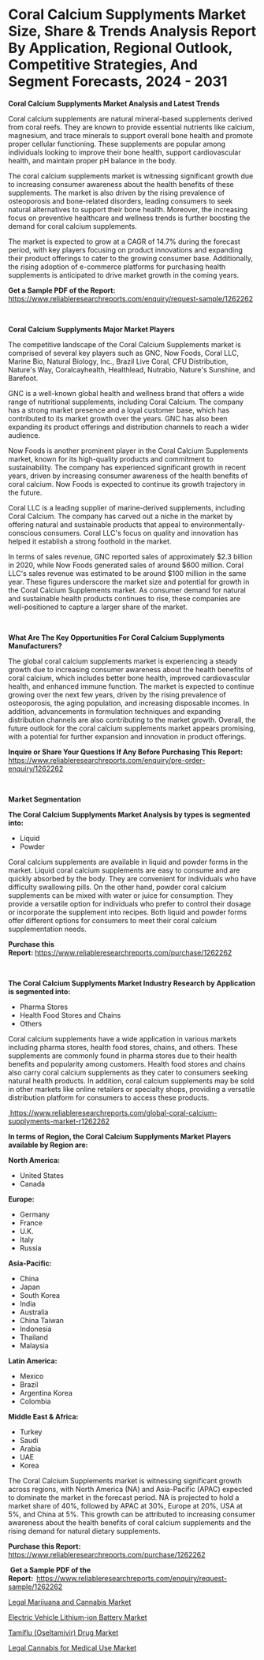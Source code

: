 <p><h1>Coral Calcium Supplyments Market Size, Share & Trends Analysis Report By Application, Regional Outlook, Competitive Strategies, And Segment Forecasts, 2024 - 2031</h1></p><p><strong>Coral Calcium Supplyments Market Analysis and Latest Trends</strong></p>
<p><p>Coral calcium supplements are natural mineral-based supplements derived from coral reefs. They are known to provide essential nutrients like calcium, magnesium, and trace minerals to support overall bone health and promote proper cellular functioning. These supplements are popular among individuals looking to improve their bone health, support cardiovascular health, and maintain proper pH balance in the body.</p><p>The coral calcium supplements market is witnessing significant growth due to increasing consumer awareness about the health benefits of these supplements. The market is also driven by the rising prevalence of osteoporosis and bone-related disorders, leading consumers to seek natural alternatives to support their bone health. Moreover, the increasing focus on preventive healthcare and wellness trends is further boosting the demand for coral calcium supplements.</p><p>The market is expected to grow at a CAGR of 14.7% during the forecast period, with key players focusing on product innovations and expanding their product offerings to cater to the growing consumer base. Additionally, the rising adoption of e-commerce platforms for purchasing health supplements is anticipated to drive market growth in the coming years.</p></p>
<p><strong>Get a Sample PDF of the Report:&nbsp;</strong> <a href="https://www.reliableresearchreports.com/enquiry/request-sample/1262262">https://www.reliableresearchreports.com/enquiry/request-sample/1262262</a></p>
<p>&nbsp;</p>
<p><strong>Coral Calcium Supplyments Major Market Players</strong></p>
<p><p>The competitive landscape of the Coral Calcium Supplements market is comprised of several key players such as GNC, Now Foods, Coral LLC, Marine Bio, Natural Biology, Inc., Brazil Live Coral, CFU Distribution, Nature's Way, Coralcayhealth, Healthlead, Nutrabio, Nature's Sunshine, and Barefoot. </p><p>GNC is a well-known global health and wellness brand that offers a wide range of nutritional supplements, including Coral Calcium. The company has a strong market presence and a loyal customer base, which has contributed to its market growth over the years. GNC has also been expanding its product offerings and distribution channels to reach a wider audience.</p><p>Now Foods is another prominent player in the Coral Calcium Supplements market, known for its high-quality products and commitment to sustainability. The company has experienced significant growth in recent years, driven by increasing consumer awareness of the health benefits of coral calcium. Now Foods is expected to continue its growth trajectory in the future.</p><p>Coral LLC is a leading supplier of marine-derived supplements, including Coral Calcium. The company has carved out a niche in the market by offering natural and sustainable products that appeal to environmentally-conscious consumers. Coral LLC's focus on quality and innovation has helped it establish a strong foothold in the market.</p><p>In terms of sales revenue, GNC reported sales of approximately $2.3 billion in 2020, while Now Foods generated sales of around $600 million. Coral LLC's sales revenue was estimated to be around $100 million in the same year. These figures underscore the market size and potential for growth in the Coral Calcium Supplements market. As consumer demand for natural and sustainable health products continues to rise, these companies are well-positioned to capture a larger share of the market.</p></p>
<p>&nbsp;</p>
<p><strong>What Are The Key Opportunities For Coral Calcium Supplyments Manufacturers?</strong></p>
<p><p>The global coral calcium supplements market is experiencing a steady growth due to increasing consumer awareness about the health benefits of coral calcium, which includes better bone health, improved cardiovascular health, and enhanced immune function. The market is expected to continue growing over the next few years, driven by the rising prevalence of osteoporosis, the aging population, and increasing disposable incomes. In addition, advancements in formulation techniques and expanding distribution channels are also contributing to the market growth. Overall, the future outlook for the coral calcium supplements market appears promising, with a potential for further expansion and innovation in product offerings.</p></p>
<p><strong>Inquire or Share Your Questions If Any Before Purchasing This Report:</strong> <a href="https://www.reliableresearchreports.com/enquiry/pre-order-enquiry/1262262">https://www.reliableresearchreports.com/enquiry/pre-order-enquiry/1262262</a></p>
<p>&nbsp;</p>
<p><strong>Market Segmentation</strong></p>
<p><strong>The Coral Calcium Supplyments Market Analysis by types is segmented into:</strong></p>
<p><ul><li>Liquid</li><li>Powder</li></ul></p>
<p><p>Coral calcium supplements are available in liquid and powder forms in the market. Liquid coral calcium supplements are easy to consume and are quickly absorbed by the body. They are convenient for individuals who have difficulty swallowing pills. On the other hand, powder coral calcium supplements can be mixed with water or juice for consumption. They provide a versatile option for individuals who prefer to control their dosage or incorporate the supplement into recipes. Both liquid and powder forms offer different options for consumers to meet their coral calcium supplementation needs.</p></p>
<p><strong>Purchase this Report:&nbsp;</strong><a href="https://www.reliableresearchreports.com/purchase/1262262">https://www.reliableresearchreports.com/purchase/1262262</a></p>
<p>&nbsp;</p>
<p><strong>The Coral Calcium Supplyments Market Industry Research by Application is segmented into:</strong></p>
<p><ul><li>Pharma Stores</li><li>Health Food Stores and Chains</li><li>Others</li></ul></p>
<p><p>Coral calcium supplements have a wide application in various markets including pharma stores, health food stores, chains, and others. These supplements are commonly found in pharma stores due to their health benefits and popularity among customers. Health food stores and chains also carry coral calcium supplements as they cater to consumers seeking natural health products. In addition, coral calcium supplements may be sold in other markets like online retailers or specialty shops, providing a versatile distribution platform for consumers to access these products.</p></p>
<p><a href="https://www.reliableresearchreports.com/global-coral-calcium-supplyments-market-r1262262">&nbsp;https://www.reliableresearchreports.com/global-coral-calcium-supplyments-market-r1262262</a></p>
<p><strong>In terms of Region, the Coral Calcium Supplyments Market Players available by Region are:</strong></p>
<p>
    <p> <strong> North America: </strong>
        <ul>
            <li>United States</li>
            <li>Canada</li>
        </ul>
        </p> 
    <p> <strong> Europe: </strong>
        <ul>
            <li>Germany</li>
            <li>France</li>
            <li>U.K.</li>
            <li>Italy</li>
            <li>Russia</li>
        </ul>
        </p> 
    <p> <strong> Asia-Pacific: </strong>
        <ul>
            <li>China</li>
            <li>Japan</li>
            <li>South Korea</li>
            <li>India</li>
            <li>Australia</li>
            <li>China Taiwan</li>
            <li>Indonesia</li>
            <li>Thailand</li>
            <li>Malaysia</li>
        </ul>
        </p> 
    <p> <strong> Latin America: </strong>
        <ul>
            <li>Mexico</li>
            <li>Brazil</li>
            <li>Argentina Korea</li>
            <li>Colombia</li>
        </ul>
        </p> 
    <p> <strong> Middle East & Africa: </strong>
        <ul>
            <li>Turkey</li>
            <li>Saudi</li>
            <li>Arabia</li>
            <li>UAE</li>
            <li>Korea</li>
        </ul>
    </p>
    </p>
<p><p>The Coral Calcium Supplements market is witnessing significant growth across regions, with North America (NA) and Asia-Pacific (APAC) expected to dominate the market in the forecast period. NA is projected to hold a market share of 40%, followed by APAC at 30%, Europe at 20%, USA at 5%, and China at 5%. This growth can be attributed to increasing consumer awareness about the health benefits of coral calcium supplements and the rising demand for natural dietary supplements.</p></p>
<p><strong>Purchase this Report: </strong><a href="https://www.reliableresearchreports.com/purchase/1262262">https://www.reliableresearchreports.com/purchase/1262262</a></p>
<p>&nbsp;<strong>Get a Sample PDF of the Report:&nbsp;&nbsp;</strong><a href="https://www.reliableresearchreports.com/enquiry/request-sample/1262262">https://www.reliableresearchreports.com/enquiry/request-sample/1262262</a></p>
<p><strong></strong></p>
<p><p><a href="https://github.com/ZackaryHalvorson2023/Market-Research-Report-List-1/blob/main/legal-marijuana-and-cannabis-market.md">Legal Marijuana and Cannabis Market</a></p><p><a href="https://www.linkedin.com/pulse/electric-vehicle-lithium-ion-battery-market-report-reveals-hemxf">Electric Vehicle Lithium-ion Battery Market</a></p><p><a href="https://www.linkedin.com/pulse/tamiflu-oseltamivir-drug-market-size-reveals-best-marketing-se3ge">Tamiflu (Oseltamivir) Drug Market</a></p><p><a href="https://github.com/AnnChovey2023/Market-Research-Report-List-1/blob/main/legal-cannabis-for-medical-use-market.md">Legal Cannabis for Medical Use Market</a></p></p>